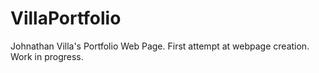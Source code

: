 # VillaPortfolio
Johnathan Villa's Portfolio Web Page. First attempt at webpage creation. Work in progress.
